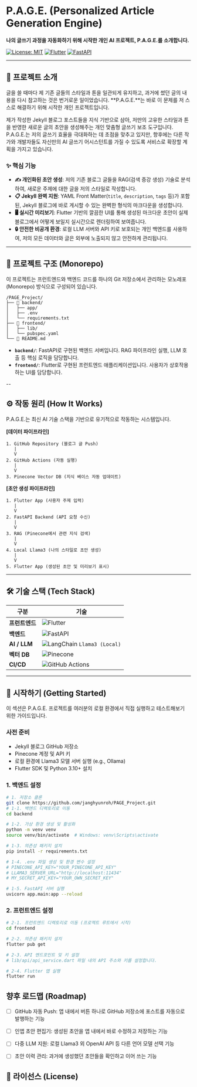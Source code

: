 # P.A.G.E. (Personalized Article Generation Engine)

**나의 글쓰기 과정을 자동화하기 위해 시작한 개인 AI 프로젝트, P.A.G.E.를 소개합니다.**

[![License: MIT](https://img.shields.io/badge/License-MIT-yellow.svg)](https://opensource.org/licenses/MIT)
[![Flutter](https://img.shields.io/badge/Frontend-Flutter-blue)](https://flutter.dev)
[![FastAPI](https://img.shields.io/badge/Backend-FastAPI-green)](https://fastapi.tiangolo.com/)

---

## 📖 프로젝트 소개

글을 쓸 때마다 제 기존 글들의 스타일과 톤을 일관되게 유지하고, 과거에 썼던 글의 내용을 다시 참고하는 것은 번거로운 일이었습니다. **P.A.G.E.**는 바로 이 문제를 저 스스로 해결하기 위해 시작한 개인 프로젝트입니다.

제가 작성한 Jekyll 블로그 포스트들을 지식 기반으로 삼아, 저만의 고유한 스타일과 톤을 반영한 새로운 글의 초안을 생성해주는 개인 맞춤형 글쓰기 보조 도구입니다. P.A.G.E.는 저의 글쓰기 효율을 극대화하는 데 초점을 맞추고 있지만, 향후에는 다른 작가와 개발자들도 자신만의 AI 글쓰기 어시스턴트를 가질 수 있도록 서비스로 확장할 계획을 가지고 있습니다.

### ✨ 핵심 기능

- **✍️ 개인화된 초안 생성**: 저의 기존 블로그 글들을 RAG(검색 증강 생성) 기술로 분석하여, 새로운 주제에 대한 글을 저의 스타일로 작성합니다.
- **📋 Jekyll 완벽 지원**: YAML Front Matter(`title`, `description`, `tags` 등)가 포함된, Jekyll 블로그에 바로 게시할 수 있는 완벽한 형식의 마크다운을 생성합니다.
- **🖥️ 실시간 미리보기**: Flutter 기반의 깔끔한 UI를 통해 생성된 마크다운 초안이 실제 블로그에서 어떻게 보일지 실시간으로 렌더링하여 보여줍니다.
- **🔒 안전한 비공개 환경**: 로컬 LLM 서버와 API 키로 보호되는 개인 백엔드를 사용하여, 저의 모든 데이터와 글은 외부에 노출되지 않고 안전하게 관리됩니다.

---

## 📂 프로젝트 구조 (Monorepo)

이 프로젝트는 프런트엔드와 백엔드 코드를 하나의 Git 저장소에서 관리하는 모노레포(Monorepo) 방식으로 구성되어 있습니다.

```
/PAGE_Project/
├── 📁 backend/
│   ├── app/
│   ├── .env
│   └── requirements.txt
├── 📁 frontend/
│   ├── lib/
│   └── pubspec.yaml
└── 📄 README.md
```

- **`backend/`**: FastAPI로 구현된 백엔드 서버입니다. RAG 파이프라인 실행, LLM 호출 등 핵심 로직을 담당합니다.
- **`frontend/`**: Flutter로 구현된 프런트엔드 애플리케이션입니다. 사용자가 상호작용하는 UI를 담당합니다.

--

## ⚙️ 작동 원리 (How It Works)

P.A.G.E.는 최신 AI 기술 스택을 기반으로 유기적으로 작동하는 시스템입니다.

**[데이터 파이프라인]**

```
1. GitHub Repository (블로그 글 Push)
   |
   V
2. GitHub Actions (자동 실행)
   |
   V
3. Pinecone Vector DB (지식 베이스 자동 업데이트)
```

**[초안 생성 파이프라인]**

```
1. Flutter App (사용자 주제 입력)
   |
   V
2. FastAPI Backend (API 요청 수신)
   |
   V
3. RAG (Pinecone에서 관련 지식 검색)
   |
   V
4. Local Llama3 (나의 스타일로 초안 생성)
   |
   V
5. Flutter App (생성된 초안 및 미리보기 표시)
```

---

## 🛠️ 기술 스택 (Tech Stack)

| 구분           | 기술                                                                                                                          |
| -------------- | ----------------------------------------------------------------------------------------------------------------------------- |
| **프런트엔드** | ![Flutter](https://img.shields.io/badge/Flutter-02569B?style=for-the-badge&logo=flutter&logoColor=white)                      |
| **백엔드**     | ![FastAPI](https://img.shields.io/badge/FastAPI-005571?style=for-the-badge&logo=fastapi&logoColor=white)                      |
| **AI / LLM**   | ![LangChain](https://img.shields.io/badge/LangChain-005571?style=for-the-badge) `Llama3 (Local)`                              |
| **벡터 DB**    | ![Pinecone](https://img.shields.io/badge/Pinecone-3B5998?style=for-the-badge&logo=pinecone&logoColor=white)                   |
| **CI/CD**      | ![GitHub Actions](https://img.shields.io/badge/GitHub_Actions-2088FF?style=for-the-badge&logo=github-actions&logoColor=white) |

---

## 🚀 시작하기 (Getting Started)

이 섹션은 P.A.G.E. 프로젝트를 여러분의 로컬 환경에서 직접 실행하고 테스트해보기 위한 가이드입니다.

### 사전 준비

- Jekyll 블로그 GitHub 저장소
- Pinecone 계정 및 API 키
- 로컬 환경에 Llama3 모델 서버 실행 (e.g., Ollama)
- Flutter SDK 및 Python 3.10+ 설치

### 1. 백엔드 설정

```bash
# 1. 저장소 클론
git clone https://github.com/janghyunroh/PAGE_Project.git
# 1-1. 백엔드 디렉토리로 이동
cd backend

# 1-2. 가상 환경 생성 및 활성화
python -m venv venv
source venv/bin/activate  # Windows: venv\Scripts\activate

# 1-3. 의존성 패키지 설치
pip install -r requirements.txt

# 1-4. .env 파일 생성 및 환경 변수 설정
# PINECONE_API_KEY="YOUR_PINECONE_API_KEY"
# LLAMA3_SERVER_URL="http://localhost:11434"
# MY_SECRET_API_KEY="YOUR_OWN_SECRET_KEY"

# 1-5. FastAPI 서버 실행
uvicorn app.main:app --reload
```

### 2. 프런트엔드 설정

```bash
# 2-1. 프런트엔드 디렉토리로 이동 (프로젝트 루트에서 시작)
cd frontend

# 2-2. 의존성 패키지 설치
flutter pub get

# 2-3. API 엔드포인트 및 키 설정
# lib/api/api_service.dart 파일 내의 API 주소와 키를 설정합니다.

# 2-4. Flutter 앱 실행
flutter run
```

## 향후 로드맵 (Roadmap)

- [ ] GitHub 자동 Push: 앱 내에서 버튼 하나로 GitHub 저장소에 포스트를 자동으로 발행하는 기능

- [ ] 인앱 초안 편집기: 생성된 초안을 앱 내에서 바로 수정하고 저장하는 기능

- [ ] 다중 LLM 지원: 로컬 Llama3 외 OpenAI API 등 다른 언어 모델 선택 기능

- [ ] 초안 이력 관리: 과거에 생성했던 초안들을 확인하고 이어 쓰는 기능

## 📄 라이선스 (License)

